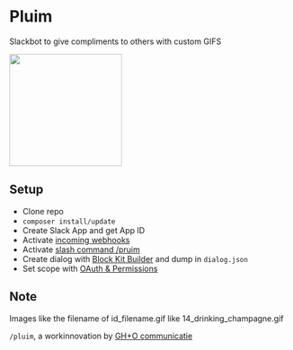 # Pluim
Slackbot to give compliments to others with custom GIFS

<img src="https://github.com/wgroenewold/pluim/raw/main/pluim_icon.jpg" width="200">

## Setup
- Clone repo
- ```composer install/update```
- Create Slack App and get App ID 
- Activate [incoming webhooks](https://api.slack.com/apps/YOURAPPID/interactive-messages)
- Activate [slash command /pruim](https://api.slack.com/apps/YOURAPPID/slash-commands)
- Create dialog with [Block Kit Builder](https://api.slack.com/tools/block-kit-builder) and dump in ```dialog.json```
- Set scope with [OAuth & Permissions](https://api.slack.com/apps/AKRSMC3FY/oauth)

## Note
Images like the filename of id_filename.gif like 14_drinking_champagne.gif


`/pluim`, a workinnovation by [GH+O communicatie](https://ghocommunicatie.nl)
